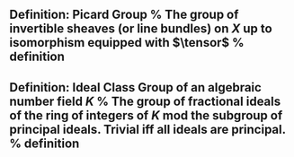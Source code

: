 Definition: Picard Group
%
The group of invertible sheaves (or line bundles) on $X$ up to isomorphism equipped with $\tensor$
%
definition
---

Definition: Ideal Class Group of an algebraic number field $K$
%
The group of fractional ideals of the ring of integers of $K$ mod the subgroup of principal ideals. 
Trivial iff all ideals are principal.
%
definition
---

